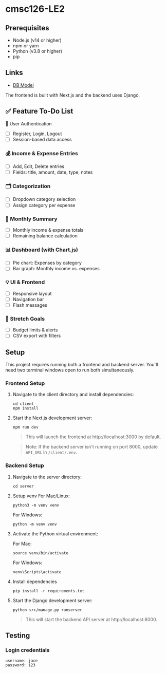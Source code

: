 # cmsc126-LE2

## Prerequisites
- Node.js (v14 or higher)
- npm or yarn
- Python (v3.8 or higher)
- pip

## Links
- [DB Model](https://lucid.app/lucidchart/5ab4801f-b1ce-4743-b0e5-b6d24caae0aa/edit?viewport_loc=-1087%2C942%2C1345%2C1023%2C0_0&invitationId=inv_652a4829-a71a-4cbb-bdb8-cd4eb45aadfa)

The frontend is built with Next.js and the backend uses Django.

## ✅ Feature To-Do List

🔐 User Authentication
- [ ] Register, Login, Logout
- [ ] Session-based data access

### 💰 Income & Expense Entries
- [ ] Add, Edit, Delete entries
- [ ] Fields: title, amount, date, type, notes

### 🗂 Categorization
- [ ] Dropdown category selection
- [ ] Assign category per expense

### 📅 Monthly Summary
- [ ] Monthly income & expense totals
- [ ] Remaining balance calculation

### 📊 Dashboard (with Chart.js)
- [ ] Pie chart: Expenses by category
- [ ] Bar graph: Monthly income vs. expenses

### 💡 UI & Frontend
- [ ] Responsive layout
- [ ] Navigation bar
- [ ] Flash messages

### 🚀 Stretch Goals
- [ ] Budget limits & alerts
- [ ] CSV export with filters

## Setup
This project requires running both a frontend and backend server. You'll need two terminal windows open to run both simultaneously.

### Frontend Setup
1. Navigate to the client directory and install dependencies:
    ```
    cd client
    npm install
    ```

1. Start the Next.js development server:
    ```
    npm run dev
    ```
    > This will launch the frontend at http://localhost:3000 by default.

    > Note: If the backend server isn't running on port 8000, update `API_URL` in `/client/.env`.

### Backend Setup
1. Navigate to the server directory:
    ```
    cd server
    ```

1. Setup venv
    For Mac/Linux:
    ```
    python3 -m venv venv
    ```
    
    For Windows:
    ```
    python -m venv venv
    ```

1. Activate the Python virtual environment:

    For Mac:
    ```
    source venv/bin/activate
    ```

    For Windows:
    ```
    venv\Scripts\activate
    ```

1. Install dependencies
    ```
    pip install -r requirements.txt
    ```

1. Start the Django development server:
    ```
    python src/manage.py runserver
    ```
    > This will start the backend API server at http://localhost:8000.


## Testing
### Login credentials
```
username: jace
password: 123
```
